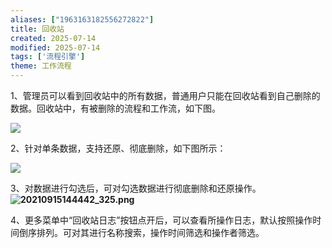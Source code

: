 ```yaml
---
aliases: ["1963163182556272822"]
title: 回收站
created: 2025-07-14
modified: 2025-07-14
tags: ['流程引擎']
theme: 工作流程
---
```


1、管理员可以看到回收站中的所有数据，普通用户只能在回收站看到自己删除的数据。回收站中，有被删除的流程和工作流，如下图。

![](https://myhelpdoc.oss-cn-heyuan.aliyuncs.com/mdimages/3e4ad4d158a3487fb12db3cec1b7ac11.jpg)

2、针对单条数据，支持还原、彻底删除，如下图所示：

![](https://myhelpdoc.oss-cn-heyuan.aliyuncs.com/mdimages/64caad62a0321244a66b6fc95f3b0c9d.jpg)

3、对数据进行勾选后，可对勾选数据进行彻底删除和还原操作。**![](bce6fd3224a6d40923ce5db1ea385593.jpg "20210915144442_325.png")**

4、更多菜单中“回收站日志”按钮点开后，可以查看所操作日志，默认按照操作时间倒序排列。可对其进行名称搜索，操作时间筛选和操作者筛选。

